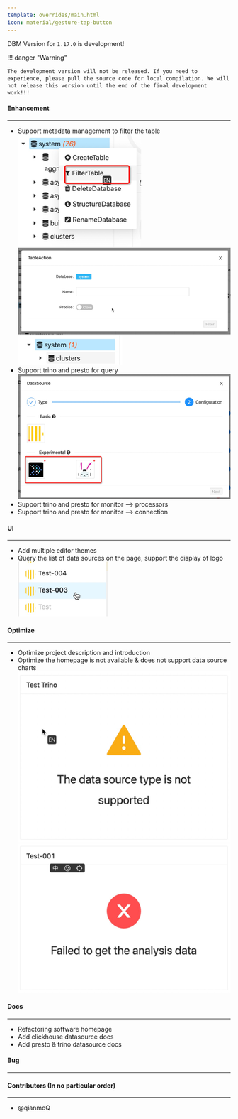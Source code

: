 ```yaml
---
template: overrides/main.html
icon: material/gesture-tap-button
---
```


DBM Version for `1.17.0` is development!

!!! danger "Warning"

    The development version will not be released. If you need to experience, please pull the source code for local compilation. We will not release this version until the end of the final development work!!!

#### Enhancement

---

- Support metadata management to filter the table <br />
![img.png](../../assets/images/versions/1.17.0/img.png) <br />
![img_1.png](../../assets/images/versions/1.17.0/img_1.png) <br />
![img_2.png](../../assets/images/versions/1.17.0/img_2.png) <br />
- Support trino and presto for query <br />
![img_3.png](../../assets/images/versions/1.17.0/img_3.png) <br />
- Support trino and presto for monitor --> processors <br />
- Support trino and presto for monitor --> connection <br />

#### UI

---

- Add multiple editor themes <br />
- Query the list of data sources on the page, support the display of logo <br />
![img_6.png](../../assets/images/versions/1.17.0/img_6.png) <br />

#### Optimize

----

- Optimize project description and introduction <br />
- Optimize the homepage is not available & does not support data source charts <br />
![img_4.png](../../assets/images/versions/1.17.0/img_4.png) <br />
![img_5.png](../../assets/images/versions/1.17.0/img_5.png) <br />

#### Docs

---

- Refactoring software homepage <br />
- Add clickhouse datasource docs <br />
- Add presto & trino datasource docs <br />

#### Bug

---

#### Contributors (In no particular order)

---

- @qianmoQ

